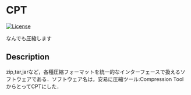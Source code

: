 # CPT
[![License](https://img.shields.io/badge/License-CC--BY--1.0-green.svg)](https://github.com/YokoyamaKosuke/CPT\_flows/blob/main/LICENSE)


なんでも圧縮します

## Description
zip,tar,jarなど，各種圧縮フォーマットを統一的なインターフェースで扱えるソフトウェアである．ソフトウェア名は，安易に圧縮ツール:Compression Tool からとってCPTにした．
